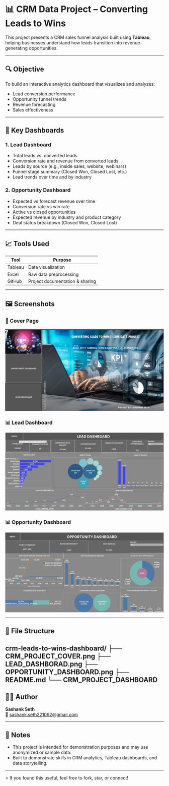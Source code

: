 # 📊 CRM Data Project – Converting Leads to Wins

This project presents a CRM sales funnel analysis built using **Tableau**, helping businesses understand how leads transition into revenue-generating opportunities.

---

## 🔍 Objective

To build an interactive analytics dashboard that visualizes and analyzes:
- Lead conversion performance  
- Opportunity funnel trends  
- Revenue forecasting  
- Sales effectiveness

---

## 💼 Key Dashboards

### 1. **Lead Dashboard**
- Total leads vs. converted leads
- Conversion rate and revenue from converted leads
- Leads by source (e.g., inside sales, website, webinars)
- Funnel stage summary (Closed Won, Closed Lost, etc.)
- Lead trends over time and by industry

### 2. **Opportunity Dashboard**
- Expected vs forecast revenue over time
- Conversion rate vs win rate
- Active vs closed opportunities
- Expected revenue by industry and product category
- Deal status breakdown (Closed Won, Closed Lost)

---

## 📈 Tools Used

| Tool     | Purpose                         |
|----------|----------------------------------|
| Tableau  | Data visualization               |
| Excel    | Raw data preprocessing           |
| GitHub   | Project documentation & sharing  |

---

## 🖼️ Screenshots

### 📌 Cover Page
![CRM Cover](CRM_PROJECT_COVER.png)

### 📊 Lead Dashboard
![Lead Dashboard](./LEAD_DASHBOARD.png)

### 📊 Opportunity Dashboard
![Opportunity Dashboard](OPPORTUNITY_DASHBOARD.png)

---

## 📂 File Structure
crm-leads-to-wins-dashboard/
├── CRM_PROJECT_COVER.png
├── LEAD_DASHBORAD.png
├── OPPORTUNITY_DASHBOARD.png
├── README.md
└── CRM_PROJECT_DASHBOARD
---

## 🙋‍♂️ Author

**Sashank Seth**  
📧 sashank.seth221092@gmail.com

---

## 📌 Notes

- This project is intended for demonstration purposes and may use anonymized or sample data.
- Built to demonstrate skills in CRM analytics, Tableau dashboards, and data storytelling.

---

⭐ If you found this useful, feel free to fork, star, or connect!



